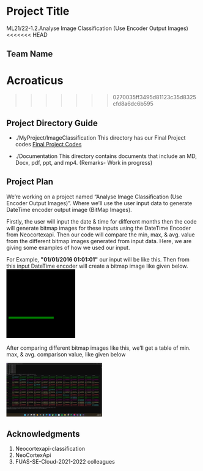 # Project Title
ML21/22-1.2.Analyse Image Classification (Use Encoder Output Images)
<<<<<<< HEAD
## Team Name
Acroaticus
=======

>>>>>>> 0270035ff3495d81123c35d8325cfd8a6dc6b595
## Project Directory Guide
* ./MyProject/ImageClassification
    This directory has our Final Project codes [Final Project Codes](https://github.com/Niloy-Sarker96/neocortexapi-classification/tree/Team_Acroaticus)
- ./Documentation
    This directory contains documents that include an MD, Docx, pdf, ppt, and mp4. (Remarks- Work in progress)
## Project Plan
We’re working on a project named “Analyse Image Classification (Use Encoder Output Images)”. Where we’ll use the user input data to generate DateTime encoder output image (BitMap Images). 

Firstly, the user will input the date & time for different months then the code will generate bitmap images for these inputs using the DateTime Encoder from Neocortexapi. Then our code will compare the min, max, & avg. value from the different bitmap images generated from input data. Here, we are giving some examples of how we used our input. 

For Example, **"01/01/2016 01:01:01"** our input will be like this. Then from this input DateTime encoder will create a bitmap image like given below.
<img src="bitmap.jpg" alt="drawing" width="180"/>

After comparing different bitmap images like this, we’ll get a table of min. max, & avg. comparison value, like given below

<img src="comparison.jpg" alt="drawing" width="250"/>

Acknowledgments
----------------
1. Neocortexapi-classification
2.	NeoCortexApi
3.	FUAS-SE-Cloud-2021-2022 colleagues

